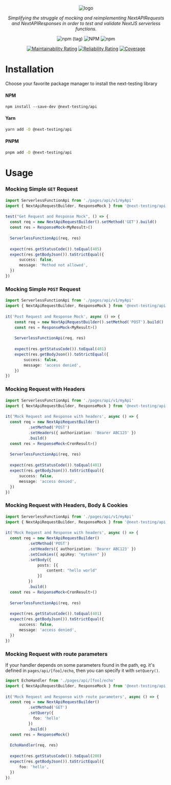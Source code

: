 <div align="center">
<img alt="logo" width="400' src="./logo.svg">

<em>Simplifying the struggle of mocking and reimplementing NextAPIRequests and NextAPIResponses
in order to test and validate NextJS serverless functions.</em>


![npm (tag)](https://img.shields.io/npm/v/@next-testing/api/latest)
![NPM](https://img.shields.io/npm/l/@next-testing/api)
![npm](https://img.shields.io/npm/dt/@next-testing/api)

[![Maintainability Rating](https://sonarcloud.io/api/project_badges/measure?project=marpme_next-testing&metric=sqale_rating)](https://sonarcloud.io/summary/new_code?id=marpme_next-testing)
[![Reliability Rating](https://sonarcloud.io/api/project_badges/measure?project=marpme_next-testing&metric=reliability_rating)](https://sonarcloud.io/summary/new_code?id=marpme_next-testing)
[![Coverage](https://sonarcloud.io/api/project_badges/measure?project=marpme_next-testing&metric=coverage)](https://sonarcloud.io/summary/new_code?id=marpme_next-testing)

</div>

# Installation

Choose your favorite package manager to install the next-testing library

#### NPM

```shell
npm install --save-dev @next-testing/api
```

#### Yarn

```sh
yarn add -D @next-testing/api
```

#### PNPM

```sh
pnpm add -D @next-testing/api
```

# Usage

### Mocking Simple `GET` Request

```ts
import ServerlessFunctionApi from './pages/api/v1/myApi'
import { NextApiRequestBuilder, ResponseMock } from '@next-testing/api'

test("Get Request and Response Mock", () => {
  const req = new NextApiRequestBuilder().setMethod('GET').build()
  const res = ResponseMock<MyResult>()

  ServerlessFunctionApi(req, res)

  expect(res.getStatusCode()).toEqual(405)
  expect(res.getBodyJson()).toStrictEqual({
      success: false,
      message: 'Method not allowed',
  })
})
```

### Mocking Simple `POST` Request

```ts
import ServerlessFunctionApi from './pages/api/v1/myApi'
import { NextApiRequestBuilder, ResponseMock } from '@next-testing/api'

it('Post Request and Response Mock', async () => {
    const req = new NextApiRequestBuilder().setMethod('POST').build()
    const res = ResponseMock<MyResult>()

    ServerlessFunctionApi(req, res)

    expect(res.getStatusCode()).toEqual(401)
    expect(res.getBodyJson()).toStrictEqual({
        success: false,
        message: 'access denied',
    })
})
```

### Mocking Request with Headers

```ts
import ServerlessFunctionApi from './pages/api/v1/myApi'
import { NextApiRequestBuilder, ResponseMock } from '@next-testing/api'

it('Mock Request and Response with headers', async () => {
  const req = new NextApiRequestBuilder()
          .setMethod('POST')
          .setHeaders({ authorization: 'Bearer ABC123' })
          .build()
  const res = ResponseMock<CronResult>()

  ServerlessFunctionApi(req, res)

  expect(res.getStatusCode()).toEqual(401)
  expect(res.getBodyJson()).toStrictEqual({
      success: false,
      message: 'access denied',
  })
})
```

### Mocking Request with Headers, Body & Cookies

```ts
import ServerlessFunctionApi from './pages/api/v1/myApi'
import { NextApiRequestBuilder, ResponseMock } from '@next-testing/api'

it('Mock Request and Response with headers', async () => {
  const req = new NextApiRequestBuilder()
          .setMethod('POST')
          .setHeaders({ authorization: 'Bearer ABC123' })
          .setCookies({ apiKey: "mytoken" })
          .setBody({
              posts: [{
                  content: "hello world"
              }]
          })
          .build()
  const res = ResponseMock<CronResult>()

  ServerlessFunctionApi(req, res)

  expect(res.getStatusCode()).toEqual(401)
  expect(res.getBodyJson()).toStrictEqual({
      success: false,
      message: 'access denied',
  })
})
```

### Mocking Request with route parameters

If your handler depends on some parameters found in the path, eg. it's defined
in `pages/api/[foo]/echo`, then you can specify it with `setQuery()`.

```ts
import EchoHandler from './pages/api/[foo]/echo'
import { NextApiRequestBuilder, ResponseMock } from '@next-testing/api'

it('Mock Request and Response with route parameters', async () => {
  const req = new NextApiRequestBuilder()
          .setMethod('GET')
          .setQuery({
            foo: 'hello'
          })
          .build()
  const res = ResponseMock()

  EchoHandler(req, res)

  expect(res.getStatusCode()).toEqual(200)
  expect(res.getBodyJson()).toStrictEqual({
      foo: 'hello',
  })
})
```
